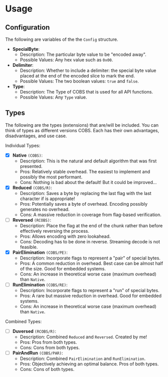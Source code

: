 # Usage

## Configuration

The following are variables of the the `Config` structure.

* **SpecialByte**:
  * Description: The particular byte value to be "encoded away".
  * Possible Values: Any hex value such as `0x00`.
* **Delimiter**:
  * Description: Whether to include a delimiter: the special byte value placed at the end of the encoded slice to mark the end.
  * Possible Values: The two boolean values: `true` and `false`.
* **Type**:
  * Description: The Type of COBS that is used for all API functions.
  * Possible Values: Any `Type` value.

## Types

The following are the types (extensions) that are/will be included. You can think of types as different versions COBS. Each has their own advantages, disadvantages, and use case.

Individual Types:

* [X] **Native** ``(COBS)``:
  * Description: This is the natural and default algorithm that was first presented.
  * Pros: Relatively stable overhead. The easiest to implement and possibly the most performant.
  * Cons: Nothing is bad about the default! But it could be improved...
* [X] **Reduced** ``(COBS/R)``:
  * Description: Saves a byte by replacing the last flag with the last character if is appropriate!
  * Pros: Potentially saves a byte of overhead. Encoding possibly generates no overhead.
  * Cons: A massive reduction in coverage from flag-based verification.
* [ ] **Reversed** ``(RCOBS)``:
  * Description: Place the flag at the end of the chunk rather than before effectively reversing the process.
  * Pros: Allows encoding with zero lookahead.
  * Cons: Decoding has to be done in reverse. Streaming decode is not feasible.
* [X] **PairElimination** ``(COBS/PE)``:
  * Description: Incorporate flags to represent a "pair" of special bytes.
  * Pros: A common reduction in overhead. Best case can be almost half of the size. Good for embedded systems.
  * Cons: An increase in theoretical worse case (maximum overhead) than `Native`.
* [ ] **RunElimination** ``(COBS/RE)``:
  * Description: Incorporate flags to represent a "run" of special bytes.
  * Pros: A rare but massive reduction in overhead. Good for embedded systems.
  * Cons: An increase in theoretical worse case (maximum overhead) than `Native`.

Combined Types:

* [ ] **Duversed** ``(RCOBS/R)``:
  * Description: Combined `Reduced` and `Reversed`. Created by me!
  * Pros: Pros from both types.
  * Cons: Cons from both types.
* [ ] **PairAndRun** ``(COBS/PAR)``:
  * Description: Combined `PairElimination` and `RunElimination`.
  * Pros: Objectively achieving an optimal balance. Pros of both types.
  * Cons: Cons of both types.